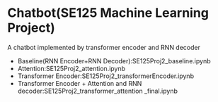 # Chatbot(SE125 Machine Learning Project)
A chatbot implemented by transformer encoder and RNN decoder
- Baseline(RNN Encoder+RNN Decoder):SE125Proj2_baseline.ipynb 
- Attention:SE125Proj2_attention.ipynb
- Transformer Encoder:SE125Proj2_transformerEncoder.ipynb
- Transformer Encoder + Attention and RNN decoder:SE125Proj2_transformer_attention \_final.ipynb
